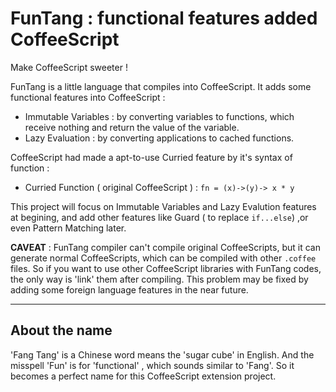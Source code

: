 
# FunTang : functional features added CoffeeScript 

Make CoffeeScript sweeter !

FunTang is a little language that compiles into CoffeeScript. It adds some functional features into CoffeeScript :

* Immutable Variables : by converting variables to functions, which receive nothing and return the value of the variable.
* Lazy Evaluation : by converting applications to cached functions.

CoffeeScript had made a apt-to-use Curried feature by it's syntax of function : 

* Curried Function ( original CoffeeScript ) : `fn = (x)->(y)-> x * y`

This project will focus on Immutable Variables and Lazy Evalution features at begining, and add other features 
like Guard ( to replace `if...else`) ,or even Pattern Matching later.

__CAVEAT__ :  FunTang compiler can't compile original CoffeeScripts, but it can generate normal CoffeeScripts,
which can be compiled with other `.coffee` files. So if you want to use other CoffeeScript libraries 
with FunTang codes, the only way is 'link' them after compiling. This problem may be fixed by adding some 
foreign language features in the near future.
 
----

## About the name

'Fang Tang' is a Chinese word means the 'sugar cube' in English.  And the misspell 'Fun' is for 'functional' ,
which sounds similar to 'Fang'. So it becomes a perfect name for this CoffeeScript extension project.


